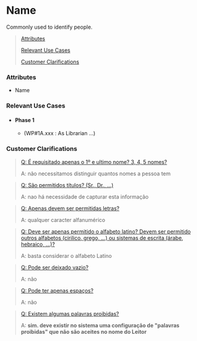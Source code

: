 # Name

Commonly used to identify people.

> [Attributes](#attributes)
>
> [Relevant Use Cases](#Relevant-Use-Cases)
>
> [Customer Clarifications](#Customer-Clarifications)

### Attributes
- Name

### Relevant Use Cases
- #### Phase 1
    - (WP#1A.xxx : As Librarian ...)

### Customer Clarifications
>[Q: É requisitado apenas o 1º e ultimo nome? 3, 4, 5 nomes?](https://moodle.isep.ipp.pt/mod/forum/discuss.php?d=28876#p36472)
>
>A: não necessitamos distinguir quantos nomes a pessoa tem

>[Q: São permitidos títulos? (Sr., Dr., …)](https://moodle.isep.ipp.pt/mod/forum/discuss.php?d=28876#p36472)
>
>A: nao há necessidade de capturar esta informação

>[Q: Apenas devem ser permitidas letras? ](https://moodle.isep.ipp.pt/mod/forum/discuss.php?d=28876#p36472)
>
>A: qualquer caracter alfanumérico

>[Q: Deve ser apenas permitido o alfabeto latino? Devem ser permitido outros alfabetos (cirilico, grego, ...) ou sistemas de escrita (árabe, hebraico, ...)? ](https://moodle.isep.ipp.pt/mod/forum/discuss.php?d=28876#p36472)
>
>A: basta considerar o alfabeto Latino

>[Q: Pode ser deixado vazio? ](https://moodle.isep.ipp.pt/mod/forum/discuss.php?d=28876#p36472)
>
>A: não

>[Q: Pode ter apenas espaços?](https://moodle.isep.ipp.pt/mod/forum/discuss.php?d=28876#p36472)
>
>A: não

>[Q: Existem algumas palavras proibidas?](https://moodle.isep.ipp.pt/mod/forum/discuss.php?d=28876#p36472)
>
>A: **sim. deve existir no sistema uma configuração de "palavras proibidas" que não são aceites no nome do Leitor**